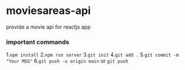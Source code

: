 # moviesareas-api

provide a movie api for reactjs app

### important commands

1.`npm install`
2.`npm run server`
3.`git init`
4.`git add .`
5.`git commit -m "Your MSG"`
6.`git push -u origin main` or `git push`